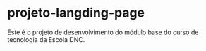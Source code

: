 # projeto-langding-page
Este é o projeto de desenvolvimento do módulo base do curso de tecnologia da Escola DNC.
